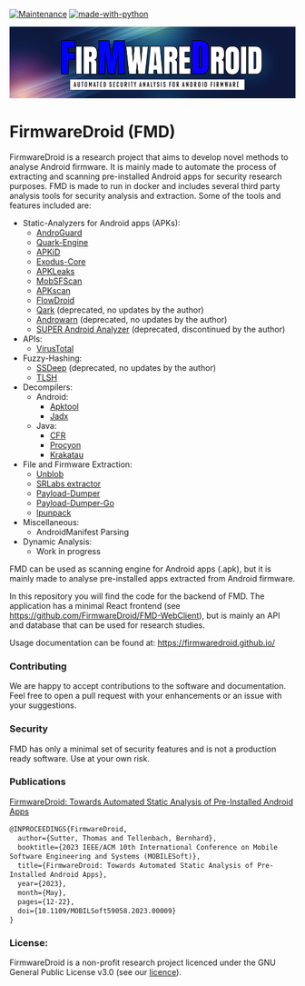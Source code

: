 [![Maintenance](https://img.shields.io/badge/Maintained%3F-yes-green.svg)](https://GitHub.com/Naereen/StrapDown.js/graphs/commit-activity)
[![made-with-python](https://img.shields.io/badge/Made%20with-Python-1f425f.svg)](https://www.python.org/)


![FMD-HEADER.png](docs/FMD-HEADER.png)

# FirmwareDroid (FMD)
FirmwareDroid is a research project that aims to develop novel methods to analyse Android firmware. It is mainly made 
to automate the process of extracting and scanning pre-installed Android apps for security research purposes. 
FMD is made to run in docker and includes several third party analysis tools for security analysis and extraction.
Some of the tools and features included are:

* Static-Analyzers for Android apps (APKs):
  * [AndroGuard](https://github.com/androguard/androguard)
  * [Quark-Engine](https://github.com/quark-engine/quark-engine)
  * [APKiD](https://github.com/rednaga/APKiD/)
  * [Exodus-Core](https://github.com/Exodus-Privacy/exodus-core/)
  * [APKLeaks](https://github.com/dwisiswant0/apkleaks/)
  * [MobSFScan](https://github.com/MobSF/mobsfscan)
  * [APKscan](https://github.com/LucasFaudman/apkscan)
  * [FlowDroid](https://github.com/secure-software-engineering/FlowDroid)
  * [Qark](https://github.com/linkedin/qark/) (deprecated, no updates by the author)
  * [Androwarn](https://github.com/maaaaz/androwarn/) (deprecated, no updates by the author)
  * [SUPER Android Analyzer](https://github.com/SUPERAndroidAnalyzer/super/) (deprecated, discontinued by the author)
* APIs:
  * [VirusTotal](https://www.virustotal.com)
* Fuzzy-Hashing:
  * [SSDeep](https://ssdeep-project.github.io/ssdeep/index.html) (deprecated, no updates by the author)
  * [TLSH](https://tlsh.org/)
* Decompilers:
  * Android:
    * [Apktool](https://apktool.org/)
    * [Jadx](https://github.com/skylot/jadx)
  * Java:
    * [CFR](https://github.com/leibnitz27/cfr)
    * [Procyon](https://github.com/mstrobel/procyon)
    * [Krakatau](https://github.com/Storyyeller/Krakatau)
* File and Firmware Extraction:
  * [Unblob](https://github.com/onekey-sec/unblob)
  * [SRLabs extractor](https://github.com/srlabs/extractor)
  * [Payload-Dumper](https://github.com/vm03/payload_dumper)
  * [Payload-Dumper-Go](https://github.com/ssut/payload-dumper-go)
  * [lpunpack](https://github.com/LonelyFool/lpunpack_and_lpmake/tree/android11)
* Miscellaneous:
  * AndroidManifest Parsing
* Dynamic Analysis:
  * Work in progress

FMD can be used as scanning engine for Android apps (.apk), but it is mainly made to analyse pre-installed 
apps extracted from Android firmware.

In this repository you will find the code for the backend of FMD. The application has a minimal React
frontend (see https://github.com/FirmwareDroid/FMD-WebClient), but is mainly an API and database 
that can be used for research studies.

Usage documentation can be found at: https://firmwaredroid.github.io/

### Contributing

We are happy to accept contributions to the software and documentation. Feel free to open a pull request with your
enhancements or an issue with your suggestions. 

### Security

FMD has only a minimal set of security features and is not a production ready software. Use at your own risk.

### Publications

[FirmwareDroid: Towards Automated Static Analysis of Pre-Installed Android Apps](https://ieeexplore.ieee.org/document/10172951)
``` 
@INPROCEEDINGS{FirmwareDroid,
  author={Sutter, Thomas and Tellenbach, Bernhard},
  booktitle={2023 IEEE/ACM 10th International Conference on Mobile Software Engineering and Systems (MOBILESoft)}, 
  title={FirmwareDroid: Towards Automated Static Analysis of Pre-Installed Android Apps}, 
  year={2023},
  month={May},
  pages={12-22},
  doi={10.1109/MOBILSoft59058.2023.00009}
}
```

### License:
FirmwareDroid is a non-profit research project licenced under the GNU General Public License v3.0
(see our [licence](https://github.com/FirmwareDroid/FirmwareDroid/blob/main/LICENSE.md)).

